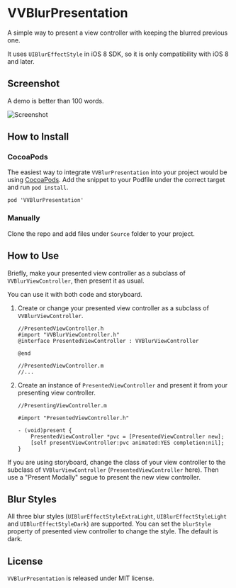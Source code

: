 # VVBlurPresentation

A simple way to present a view controller with keeping the blurred previous one.

It uses `UIBlurEffectStyle` in iOS 8 SDK, so it is only compatibility with iOS 8 and later.

## Screenshot

A demo is better than 100 words.

![Screenshot](https://raw.github.com/onevcat/VVBlurPresentation/master/Gif/screenshot.gif)

## How to Install

### CocoaPods

The easiest way to integrate `VVBlurPresentation` into your project would be using [CocoaPods](http://cocoapods.org). Add the snippet to your Podfile under the correct target and run `pod install`.

    pod 'VVBlurPresentation'

### Manually

Clone the repo and add files under `Source` folder to your project.

## How to Use

Briefly, make your presented view controller as a subclass of `VVBlurViewController`, then present it as usual.

You can use it with both code and storyboard.

1. Create or change your presented view controller as a subclass of `VVBlurViewController`.

    ```objc
    //PresentedViewController.h
    #import "VVBlurViewController.h"
    @interface PresentedViewController : VVBlurViewController
    
    @end
    
    //PresentedViewController.m
    //...
    ```

2. Create an instance of `PresentedViewController` and present it from your presenting view controller.

    ```objc
    //PresentingViewController.m
    
    #import "PresentedViewController.h"
    
    - (void)present {
        PresentedViewController *pvc = [PresentedViewController new];
        [self presentViewController:pvc animated:YES completion:nil];
    }
    ```

If you are using storyboard, change the class of your view controller to the subclass of `VVBlurViewController` (`PresentedViewController` here). Then use a "Present Modally" segue to present the new view controller.

## Blur Styles

All three blur styles (`UIBlurEffectStyleExtraLight`, `UIBlurEffectStyleLight` and `UIBlurEffectStyleDark`) are supported. You can set the `blurStyle` property of presented view controller to change the style. The default is dark.

## License

`VVBlurPresentation` is released under MIT license.
